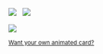 <img src="https://github-readme-stats.vercel.app/api?username=ciriousjoker&show_icons=true&count_private=true&bg_color=ffffff&icon_color=212121&title_color=212121&text_color=212121&hide_border=true&border_radius=32&card_width=384" />&nbsp;&nbsp;&nbsp;<img src="https://github-readme-stats.vercel.app/api/top-langs/?username=ciriousjoker&layout=compact&card_width=430&border_radius=32&theme=light" />

<a href="https://philippbauer.me/">
  <img src="https://projects.philippbauer.me/card">
</a>

<sub><a href="https://projects.philippbauer.me/" style="text-align: end;">Want your own animated card?</a></sub>	
